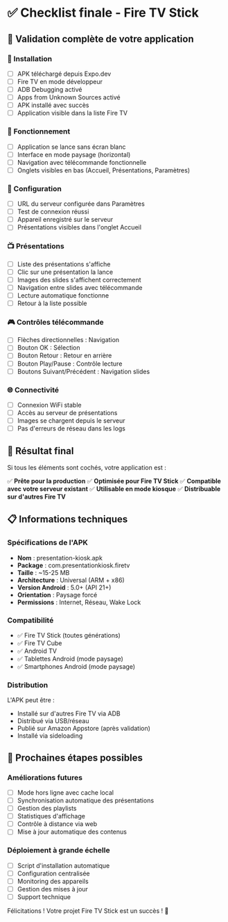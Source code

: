 # ✅ Checklist finale - Fire TV Stick

## 🎯 Validation complète de votre application

### 📱 Installation
- [ ] APK téléchargé depuis Expo.dev
- [ ] Fire TV en mode développeur
- [ ] ADB Debugging activé
- [ ] Apps from Unknown Sources activé
- [ ] APK installé avec succès
- [ ] Application visible dans la liste Fire TV

### 🚀 Fonctionnement
- [ ] Application se lance sans écran blanc
- [ ] Interface en mode paysage (horizontal)
- [ ] Navigation avec télécommande fonctionnelle
- [ ] Onglets visibles en bas (Accueil, Présentations, Paramètres)

### 🔧 Configuration
- [ ] URL du serveur configurée dans Paramètres
- [ ] Test de connexion réussi
- [ ] Appareil enregistré sur le serveur
- [ ] Présentations visibles dans l'onglet Accueil

### 📺 Présentations
- [ ] Liste des présentations s'affiche
- [ ] Clic sur une présentation la lance
- [ ] Images des slides s'affichent correctement
- [ ] Navigation entre slides avec télécommande
- [ ] Lecture automatique fonctionne
- [ ] Retour à la liste possible

### 🎮 Contrôles télécommande
- [ ] Flèches directionnelles : Navigation
- [ ] Bouton OK : Sélection
- [ ] Bouton Retour : Retour en arrière
- [ ] Bouton Play/Pause : Contrôle lecture
- [ ] Boutons Suivant/Précédent : Navigation slides

### 🌐 Connectivité
- [ ] Connexion WiFi stable
- [ ] Accès au serveur de présentations
- [ ] Images se chargent depuis le serveur
- [ ] Pas d'erreurs de réseau dans les logs

## 🎉 Résultat final

Si tous les éléments sont cochés, votre application est :

✅ **Prête pour la production**
✅ **Optimisée pour Fire TV Stick**
✅ **Compatible avec votre serveur existant**
✅ **Utilisable en mode kiosque**
✅ **Distribuable sur d'autres Fire TV**

## 📋 Informations techniques

### Spécifications de l'APK
- **Nom** : presentation-kiosk.apk
- **Package** : com.presentationkiosk.firetv
- **Taille** : ~15-25 MB
- **Architecture** : Universal (ARM + x86)
- **Version Android** : 5.0+ (API 21+)
- **Orientation** : Paysage forcé
- **Permissions** : Internet, Réseau, Wake Lock

### Compatibilité
- ✅ Fire TV Stick (toutes générations)
- ✅ Fire TV Cube
- ✅ Android TV
- ✅ Tablettes Android (mode paysage)
- ✅ Smartphones Android (mode paysage)

### Distribution
L'APK peut être :
- Installé sur d'autres Fire TV via ADB
- Distribué via USB/réseau
- Publié sur Amazon Appstore (après validation)
- Installé via sideloading

## 🚀 Prochaines étapes possibles

### Améliorations futures
- [ ] Mode hors ligne avec cache local
- [ ] Synchronisation automatique des présentations
- [ ] Gestion des playlists
- [ ] Statistiques d'affichage
- [ ] Contrôle à distance via web
- [ ] Mise à jour automatique des contenus

### Déploiement à grande échelle
- [ ] Script d'installation automatique
- [ ] Configuration centralisée
- [ ] Monitoring des appareils
- [ ] Gestion des mises à jour
- [ ] Support technique

Félicitations ! Votre projet Fire TV Stick est un succès ! 🎉